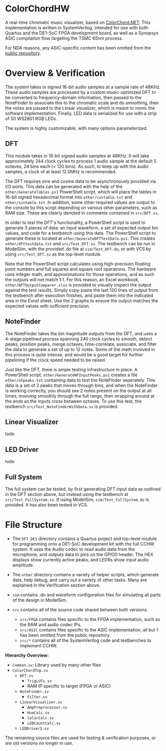 # ColorChordHW
A real-time chromatic music visualizer, based on [ColorChord.NET](https://www.colorchord.net). This implementation is written in SystemVerilog, intended for use with both Quartus and the DE1-SoC FPGA development board, as well as a Synopsys ASIC compilation flow targeting the TSMC 65nm process.

For NDA reasons, any ASIC-specific content has been omitted from the [public repository](https://github.com/CaiB/CCHW).

# Overview & Verification
The system takes in signed 16-bit audio samples at a sample rate of 48KHz. These audio samples are processed by a custom music-optimized DFT to be converted to frequency-domain information, then passed to the NoteFinder to associate this to the chromatic scale and do smoothing, then the notes are passed to the Linear visualizer, which is meant to mimic the software implementation. Finally, LED data is serialized for use with a strip of 50 WS2801 RGB LEDs.

The system is highly customizable, with many options parameterized.

## DFT
This module takes in 16-bit signed audio samples at 48KHz. It will take approximately 244 clock cycles to process 1 audio sample at the default 5 octaves, 24 bins each (= 120 bins). As such, to keep up with the audio samples, a clock of at least 12.5MHz is recommended.

The DFT requires sine and cosine data to be asynchronously provided via I/O ports. This data can be generated with the help of the `other/GenerateTables.ps1` PowerShell script, which will place the tables in 16-bit signed hexadecimal format into `other/costable.txt` and `other/sintable.txt`. In addition, some other required values are output to the console by this script depending on various other parameters, such as RAM size. These are clearly denoted in comments contained in `src/DFT.sv`.

In order to test the DFT's functionality, a PowerShell script is used to generate 3 pieces of data: an input waveform, a set of expected output bin values, and code for a testbench using this data. The PowerShell script to generate these is located at `other/GenerateDFTTestData.ps1`. This creates `other/dfttestdata.txt` and `src/Test_DFT.sv`. The testbench can be run in ModelSim, with the provided .do file at `sim/Test_DFT.do`, or with VCS by using `src/Test_DFT.sv` as the top-level module.

Note that the PowerShell script calculates using high-precision floating point numbers and full squares and square root operations. The hardware uses integer math, and approximations for those operations, and as such the outputs will not match 1:1. For this reason, an Excel workbook, `other/DFTOutputComparer.xlsx` is provided to visually inspect the output against the test results. Simply copy-paste the last 120 lines of output from the testbench after execution finishes, and paste them into the indicated area in the Excel sheet. Use the 2 graphs to ensure the output matches the expected values with sufficient precision.

## NoteFinder
The NoteFinder takes the bin magnitude outputs from the DFT, and uses a 4-stage pipelined process spanning 240 clock cycles to smooth, detect peaks, position peaks, merge octaves, time-correlate, associate, and filter the data to generate a set of up to 12 notes. Some of the math involved in this process is quite intense, and would be a good target for further pipelining if the clock speed needed to be raised.

Just like the DFT, there is ample testing infrastructure in place. A PowerShell script, `other/GenerateNFInputPeaks.ps1` creates a file `other/nfpeaks.txt` containing data to test the NoteFinder seperately. This data is a set of 2 peaks that moves through bins, and when the NoteFinder is working correctly, you should see 2 notes present on the output at all times, mooving smoothly through the full range, then wrapping around at the ends as the inputs cross between octaves. To use this test, the testbench `src/Test_NoteFinderWithData.sv` is provided.

## Linear Visualizer
todo

## LED Driver
todo

## Full System
The full system can be tested, by first generating DFT input data as outlined in the DFT section above, but instead using the testbench at `src/Test_FullSystem.sv`. If using ModelSim, `sim/Test_FullSystem.do` is provided. It has also been tested in VCS.

# File Structure
- The `DFT_DE1` directory contains a Quartus project and top-level module for programming onto a DE1-SoC development kit with the full CCHW system. It uses the Audio codec to read audio data from the microphone, and outputs data to pins on the GPIO0 header. The HEX displays show currently active peaks, and LEDRs show input audio amplitude.

- The `other` directory contains a variety of helper scripts, which generate data, help debug, and carry out a variety of other tasks. Many are explained in the Verification section above.

- `sim` contains .do and waveform configuration files for simulating all parts of the design in ModelSim.

- `src` contains all of the source code shared between both versions.
    - `src/FPGA` contains files specific to the FPGA implementation, such as the RAM and audio codec IPs.
    - `src/ASIC` contains files specific to the ASIC implementation, all but 1 has been omitted from the public repository.
    - `src/*` contains all of the SystemVerilog code and testbenches to implement CCHW.

**Hierarchy Overview:**
- `Common.sv`: Library used by many other files
- `ColorChordTop.sv`
    - `DFT.sv`
        - `TrigLUTs.sv`
        - RAM IP specific to target (FPGA or ASIC)
    - `NoteFinder.sv`
        - `Filter.sv`
    - `LinearVisualizer.sv`
        - `AmpPreprocessor.sv`
        - `HueCalc.sv`
        - `ColorCalc.sv`
        - `LEDCountCalc.sv`
    - `LEDDriver2.sv`

The remaining source files are used for testing & verification purposes, or are old versions no longer in use.